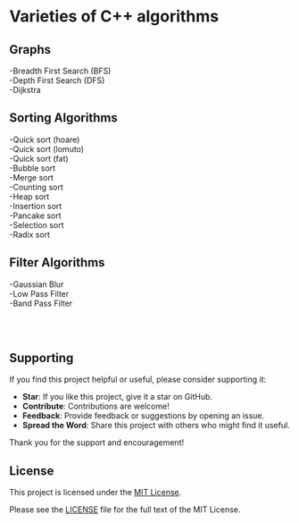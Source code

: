 # Varieties of C++ algorithms

## Graphs

-Breadth First Search (BFS) <br>
-Depth First Search (DFS) <br>
-Dijkstra <br>

## Sorting Algorithms

-Quick sort (hoare) <br>
-Quick sort (lomuto) <br>
-Quick sort (fat) <br>
-Bubble sort <br>
-Merge sort <br>
-Counting sort <br>
-Heap sort <br>
-Insertion sort <br>
-Pancake sort <br>
-Selection sort <br>
-Radix sort <br>


## Filter Algorithms
-Gaussian Blur <br>
-Low Pass Filter <br>
-Band Pass Filter <br>


<br>
<br>

## Supporting

If you find this project helpful or useful, please consider supporting it: 

- **Star**: If you like this project, give it a star on GitHub.
- **Contribute**: Contributions are welcome!
- **Feedback**: Provide feedback or suggestions by opening an issue.
- **Spread the Word**: Share this project with others who might find it useful.

Thank you for the support and encouragement!

## License

This project is licensed under the [MIT License](LICENSE).

Please see the [LICENSE](LICENSE) file for the full text of the MIT License.